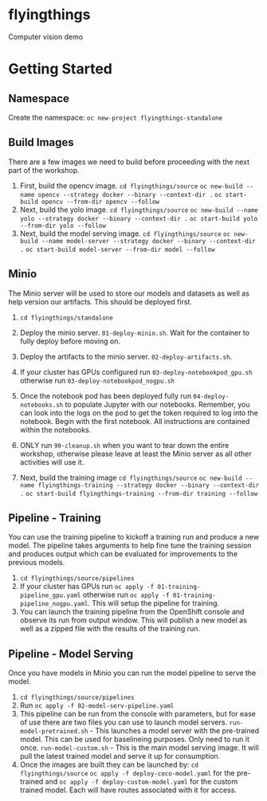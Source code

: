 # flyingthings
Computer vision demo

# Getting Started

## Namespace
Create the namespace:
`oc new-project flyingthings-standalone`
## Build Images
There are a few images we need to build before proceeding with the next part of the workshop. 
1. First, build the opencv image.
    `cd flyingthings/source`
    `oc new-build --name opencv --strategy docker --binary --context-dir .`
    `oc start-build opencv --from-dir opencv --follow`
2. Next, build the yolo image.
    `cd flyingthings/source`
    `oc new-build --name yolo --strategy docker --binary --context-dir .`
    `oc start-build yolo --from-dir yolo --follow`
3. Next, build the model serving image.
    `cd flyingthings/source`
    `oc new-build --name model-server --strategy docker --binary --context-dir .`
    `oc start-build model-server --from-dir model --follow`

## Minio
The Minio server will be used to store our models and datasets as well as help version our artifacts. This should be deployed first.
1. `cd flyingthings/standalone`
2. Deploy the minio server. `01-deploy-minio.sh`. Wait for the container to fully deploy before moving on.
3. Deploy the artifacts to the minio server. `02-deploy-artifacts.sh`. 
4. If your cluster has GPUs configured run `03-deploy-notebookpod_gpu.sh` otherwise run `03-deploy-notebookpod_nogpu.sh`
5. Once the notebook pod has been deployed fully run `04-deploy-notebooks.sh` to populate Jupyter with our notebooks. Remember, you can look into the logs on the pod to get the token required to log into the notebook. Begin with the first notebook. All instructions are contained within the notebooks. 
6. ONLY run `99-cleanup.sh` when you want to tear down the entire workshop, otherwise please leave at least the Minio server as all other activities will use it.

3. Next, build the training image
    `cd flyingthings/source`
    `oc new-build --name flyingthings-training --strategy docker --binary --context-dir .`
    `oc start-build flyingthings-training --from-dir training --follow`

## Pipeline - Training
You can use the training pipeline to kickoff a training run and produce a new model. The pipeline takes arguments to help fine tune the training session and produces output which can be evaluated for improvements to the previous models. 
1. `cd flyingthings/source/pipelines`
2. If your cluster has GPUs run `oc apply -f 01-training-pipeline_gpu.yaml` otherwise run `oc apply -f 01-training-pipeline_nogpu.yaml`. This will setup the pipeline for training.
3. You can launch the training pipeline from the OpenShift console and observe its run from output window. This will publish a new model as well as a zipped file with the results of the training run.

## Pipeline - Model Serving
Once you have models in Minio you can run the model pipeline to serve the model.
1. `cd flyingthings/source/pipelines`
2. Run `oc apply -f 02-model-serv-pipeline.yaml`
3. This pipeline can be run from the console with parameters, but for ease of use there are two files you can use to launch model servers.
    `run-model-pretrained.sh` - This launches a model server with the pre-trained model. This can be used for baselineing purposes. Only need to run it once.
    `run-model-custom.sh` - This is the main model serving image. It will pull the latest trained model and serve it up for consumption.
4. Once the images are built they can be launched by:
    `cd flyingthings/source`
    `oc apply -f deploy-coco-model.yaml` for the pre-trained and `oc apply -f deploy-custom-model.yaml` for the custom trained model. Each will have routes associated with it for access.


